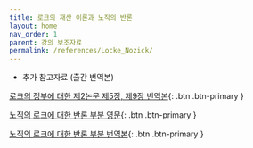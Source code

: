 ```yaml
---
title: 로크의 재산 이론과 노직의 반론
layout: home
nav_order: 1
parent: 강의 보조자료
permalink: /references/Locke_Nozick/
---
```


- 추가 참고자료 (출간 번역본)

[로크의 정부에 대한 제2논문 제5장, 제9장 번역본](https://github.com/DeepWrite/2025SPRING/raw/main/assets/pdfs/Locke_property_chapter-5-kor-scanned.pdf){: .btn .btn-primary }

[노직의 로크에 대한 반론 부분 영문](https://github.com/DeepWrite/2025SPRING/raw/main/assets/pdfs/Nozick_Proviso-eng-scanned.pdf){: .btn .btn-primary }

[노직의 로크에 대한 반론 부분 번역본](https://github.com/DeepWrite/2025SPRING/raw/main/assets/pdfs/Nozick_Proviso-kor-scanned.pdf){: .btn .btn-primary }

